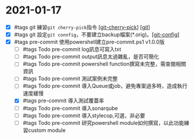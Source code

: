 # 2021-01-17

- [x] #tags git 練習`git cherry-pick`指令 [[git-cherry-pick]] [[git]]
- [x] #tags git 設定`git connfig`，不要建立backup檔案(*.orig)。[[git-config]]
- [x] #tags pre-commit 使用powershell建立pre-commit.ps1 v1.0.0版
    - [ ] #tags Todo pre-commit log訊息可寫入txt
    - [ ] #tags Todo pre-commit output訊息太過雜亂，是否可簡化
    - [ ] #tags Todo pre-commit powershell function撰寫未完整，需查閱相關資訊
    - [ ] #tags Todo pre-commit 測試案例未完整
    - [ ] #tags Todo pre-commit 導入Queue或job，避免專案過多時，造成執行速度緩慢
    - [x] #tags pre-commit 導入測試覆蓋率
    - [ ] #tags Todo pre-commit 導入sonarqube
    - [ ] #tags Todo pre-commit 導入stylecop,可選，非必要
    - [ ] #tags Todo pre-commit 研究powershell module如何撰寫，以此功能練習custom module

[//begin]: # "Autogenerated link references for markdown compatibility"
[git-cherry-pick]: ../../develop/tool/source-control/git/git-cherry-pick.md "Git Cherry Pick"
[git]: ../../develop/tool/source-control/git/git.md "Git"
[git-config]: ../../develop/tool/source-control/git/git-config.md "Git Config"
[//end]: # "Autogenerated link references"